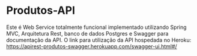 # Produtos-API
Este é Web Service totalmente funcional implementado utilizando Spring MVC, Arquitetura Rest, banco de dados Postgres e Swagger para documentação da API.
O link para utilização da API hospedada no Heroku: https://apirest-produtos-swagger.herokuapp.com/swagger-ui.html#/
